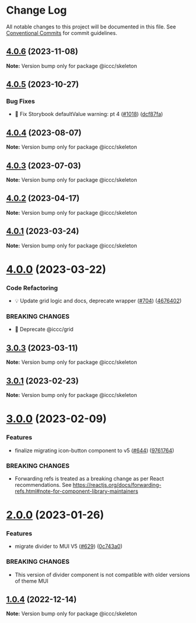 # Change Log

All notable changes to this project will be documented in this file.
See [Conventional Commits](https://conventionalcommits.org) for commit guidelines.

## [4.0.6](https://git.autodesk.com/dpe/iccc/compare/@iccc/skeleton@4.0.5...@iccc/skeleton@4.0.6) (2023-11-08)

**Note:** Version bump only for package @iccc/skeleton





## [4.0.5](https://git.autodesk.com//dpe/iccc/compare/@iccc/skeleton@4.0.4...@iccc/skeleton@4.0.5) (2023-10-27)


### Bug Fixes

* 🐛 Fix Storybook defaultValue warning: pt 4 ([#1018](https://git.autodesk.com//dpe/iccc/issues/1018)) ([dcf87fa](https://git.autodesk.com//dpe/iccc/commits/dcf87fabcbbe682dd6a67eb82e40821f77e2c257))





## [4.0.4](https://git.autodesk.com//dpe/iccc/compare/@iccc/skeleton@4.0.3...@iccc/skeleton@4.0.4) (2023-08-07)

**Note:** Version bump only for package @iccc/skeleton





## [4.0.3](https://git.autodesk.com//dpe/iccc/compare/@iccc/skeleton@4.0.2...@iccc/skeleton@4.0.3) (2023-07-03)

**Note:** Version bump only for package @iccc/skeleton





## [4.0.2](https://git.autodesk.com//dpe/iccc/compare/@iccc/skeleton@4.0.1...@iccc/skeleton@4.0.2) (2023-04-17)

**Note:** Version bump only for package @iccc/skeleton





## [4.0.1](https://git.autodesk.com//dpe/iccc/compare/@iccc/skeleton@4.0.0...@iccc/skeleton@4.0.1) (2023-03-24)

**Note:** Version bump only for package @iccc/skeleton





# [4.0.0](https://git.autodesk.com//dpe/iccc/compare/@iccc/skeleton@3.0.3...@iccc/skeleton@4.0.0) (2023-03-22)


### Code Refactoring

* 💡 Update grid logic and docs, deprecate wrapper  ([#704](https://git.autodesk.com//dpe/iccc/issues/704)) ([4676402](https://git.autodesk.com//dpe/iccc/commits/46764020c4c074f2abd0ed75ee66563a2d09a828))


### BREAKING CHANGES

* 🧨 Deprecate @iccc/grid





## [3.0.3](https://git.autodesk.com//dpe/iccc/compare/@iccc/skeleton@3.0.0...@iccc/skeleton@3.0.3) (2023-03-11)

**Note:** Version bump only for package @iccc/skeleton





## [3.0.1](https://git.autodesk.com//dpe/iccc/compare/@iccc/skeleton@3.0.0...@iccc/skeleton@3.0.1) (2023-02-23)

**Note:** Version bump only for package @iccc/skeleton





# [3.0.0](https://git.autodesk.com//dpe/iccc/compare/@iccc/skeleton@2.0.0...@iccc/skeleton@3.0.0) (2023-02-09)


### Features

* finalize migrating icon-button component to v5 ([#644](https://git.autodesk.com//dpe/iccc/issues/644)) ([9761764](https://git.autodesk.com//dpe/iccc/commits/9761764e0ac7113459cae193da088a568174de23))


### BREAKING CHANGES

* Forwarding refs is treated as a breaking change as per React recommendations. See
https://reactjs.org/docs/forwarding-refs.html#note-for-component-library-maintainers





# [2.0.0](https://git.autodesk.com//dpe/iccc/compare/@iccc/skeleton@1.0.4...@iccc/skeleton@2.0.0) (2023-01-26)


### Features

* migrate divider to MUI V5 ([#629](https://git.autodesk.com//dpe/iccc/issues/629)) ([0c743a0](https://git.autodesk.com//dpe/iccc/commits/0c743a05ec3e2d6a2db843bb63cb9a34b6c7a81c))


### BREAKING CHANGES

* This version of divider component is not compatible with older versions of theme MUI





## [1.0.4](https://git.autodesk.com//dpe/iccc/compare/@iccc/skeleton@1.0.3...@iccc/skeleton@1.0.4) (2022-12-14)

**Note:** Version bump only for package @iccc/skeleton
